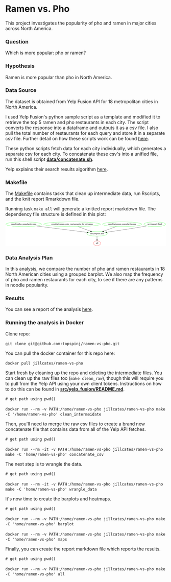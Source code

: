 # Ramen vs. Pho

This project investigates the popularity of pho and ramen in major cities across North America.

### Question

Which is more popular: pho or ramen? 

### Hypothesis 

Ramen is more popular than pho in North America. 


### Data Source

The dataset is obtained from Yelp Fusion API for 18 metropolitan cities in North America. 

I used Yelp Fusion's python sample script as a template and modified it to retrieve the top 5 ramen and pho restaurants in each city. The script converts the response into a dataframe and outputs it as a csv file. I also pull the total number of restaurants for each query and store it in a separate csv file. Further detail on how these scripts work can be found [here](src/yelp_fusion/README.md).

These python scripts fetch data for each city individually, which generates a separate csv for each city. To concatenate these csv's into a unified file, run this shell script [**data/concatenate.sh**](data/concatenate.sh). 

Yelp explains their search results algorithm [here](https://www.yelp-support.com/article/How-does-Yelp-decide-which-reviews-to-feature-in-search-results?l=en_US).


### Makefile

The [Makefile](Makefile) contains tasks that clean up intermediate data, run Rscripts, and the knit report Rmarkdown file. 

Running task `make all` will generate a knitted report markdown file. The dependency file structure is defined in this plot:

![](Makefile.png)


### Data Analysis Plan 

In this analysis, we compare the number of pho and ramen restaurants in 18 North American cities using a grouped barplot. We also map the frequency of pho and ramen restaurants for each city, to see if there are any patterns in noodle popularity. 


### Results

You can see a report of the analysis [here](doc/report.md).

### Running the analysis in Docker

Clone repo:

```
git clone git@github.com:topspinj/ramen-vs-pho.git
```

You can pull the docker container for this repo here:

```
docker pull jillcates/ramen-vs-pho
```

Start fresh by cleaning up the repo and deleting the intermediate files. You can clean up the raw files too (`make clean_raw`), though this will require you to pull from the Yelp API using your own client tokens. Instructions on how to do this can be found in [**src/yelp_fusion/README.md**](src/yelp_fusion/README.md).

```
# get path using pwd()

docker run --rm -v PATH:/home/ramen-vs-pho jillcates/ramen-vs-pho make -C '/home/ramen-vs-pho' clean_intermeidate
```

Then, you'll need to merge the raw csv files to create a brand new concatenate file that contains data from all of the Yelp API fetches.

```
# get path using pwd()

docker run --rm -it -v PATH:/home/ramen-vs-pho jillcates/ramen-vs-pho make -C 'home/ramen-vs-pho' concatenate_csv
```

The next step is to wrangle the data.

```
# get path using pwd()

docker run --rm -it -v PATH:/home/ramen-vs-pho jillcates/ramen-vs-pho make -C 'home/ramen-vs-pho' wrangle_data
```

It's now time to create the barplots and heatmaps.

```
# get path using pwd()

docker run --rm -v PATH:/home/ramen-vs-pho jillcates/ramen-vs-pho make -C 'home/ramen-vs-pho' barplot

docker run --rm -v PATH:/home/ramen-vs-pho jillcates/ramen-vs-pho make -C 'home/ramen-vs-pho' maps
```

Finally, you can create the report markdown file which reports the results. 

```
# get path using pwd()

docker run --rm -v PATH:/home/ramen-vs-pho jillcates/ramen-vs-pho make -C 'home/ramen-vs-pho' all
```
